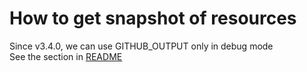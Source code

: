 # How to get snapshot of resources

Since v3.4.0, we can use GITHUB_OUTPUT only in debug mode\
See the section in [README](../README.md#jobsjob_idoutputs)
